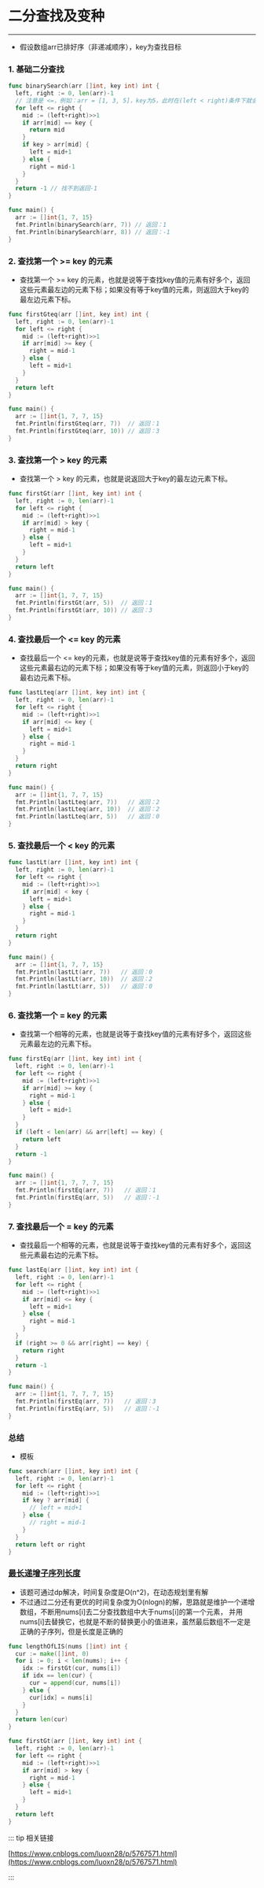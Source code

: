 # 二分查找及变种
---

* 假设数组arr已排好序（非递减顺序），key为查找目标

### 1. 基础二分查找
```go
func binarySearch(arr []int, key int) int {
  left, right := 0, len(arr)-1
  // 注意是 <=，例如：arr = [1, 3, 5]，key为5，此时在(left < right)条件下就会找不到
  for left <= right {
    mid := (left+right)>>1
    if arr[mid] == key {
      return mid
    }
    if key > arr[mid] {
      left = mid+1
    } else {
      right = mid-1
    }
  }
  return -1 // 找不到返回-1
}

func main() {
  arr := []int{1, 7, 15}
  fmt.Println(binarySearch(arr, 7)) // 返回：1
  fmt.Println(binarySearch(arr, 8)) // 返回：-1
}
```

### 2. 查找第一个 >= key 的元素
* 查找第一个 >= key 的元素，也就是说等于查找key值的元素有好多个，返回这些元素最左边的元素下标；如果没有等于key值的元素，则返回大于key的最左边元素下标。
```go
func firstGteq(arr []int, key int) int {
  left, right := 0, len(arr)-1
  for left <= right {
    mid := (left+right)>>1
    if arr[mid] >= key {
      right = mid-1
    } else {
      left = mid+1
    }
  }
  return left
}

func main() {
  arr := []int{1, 7, 7, 15}
  fmt.Println(firstGteq(arr, 7))  // 返回：1
  fmt.Println(firstGteq(arr, 10)) // 返回：3
}
```

### 3. 查找第一个 > key 的元素
* 查找第一个 > key 的元素，也就是说返回大于key的最左边元素下标。
```go
func firstGt(arr []int, key int) int {
  left, right := 0, len(arr)-1
  for left <= right {
    mid := (left+right)>>1
    if arr[mid] > key {
      right = mid-1
    } else {
      left = mid+1
    }
  }
  return left
}

func main() {
  arr := []int{1, 7, 7, 15}
  fmt.Println(firstGt(arr, 5))  // 返回：1
  fmt.Println(firstGt(arr, 10)) // 返回：3
}
```
### 4. 查找最后一个 <= key 的元素
* 查找最后一个 <= key的元素，也就是说等于查找key值的元素有好多个，返回这些元素最右边的元素下标；如果没有等于key值的元素，则返回小于key的最右边元素下标。
```go
func lastLteq(arr []int, key int) int {
  left, right := 0, len(arr)-1
  for left <= right {
    mid := (left+right)>>1
    if arr[mid] <= key {
      left = mid+1
    } else {
      right = mid-1
    }
  }
  return right
}

func main() {
  arr := []int{1, 7, 7, 15}
  fmt.Println(lastLteq(arr, 7))   // 返回：2
  fmt.Println(lastLteq(arr, 10))  // 返回：2
  fmt.Println(lastLteq(arr, 5))   // 返回：0
}
```

### 5. 查找最后一个 < key 的元素
```go
func lastLt(arr []int, key int) int {
  left, right := 0, len(arr)-1
  for left <= right {
    mid := (left+right)>>1
    if arr[mid] < key {
      left = mid+1
    } else {
      right = mid-1
    }
  }
  return right
}

func main() {
  arr := []int{1, 7, 7, 15}
  fmt.Println(lastLt(arr, 7))   // 返回：0
  fmt.Println(lastLt(arr, 10))  // 返回：2
  fmt.Println(lastLt(arr, 5))   // 返回：0
}
```

### 6. 查找第一个 = key 的元素
* 查找第一个相等的元素，也就是说等于查找key值的元素有好多个，返回这些元素最左边的元素下标。
```go
func firstEq(arr []int, key int) int {
  left, right := 0, len(arr)-1
  for left <= right {
    mid := (left+right)>>1
    if arr[mid] >= key {
      right = mid-1
    } else {
      left = mid+1
    }
  }
  if (left < len(arr) && arr[left] == key) {
    return left
  }
  return -1
}

func main() {
  arr := []int{1, 7, 7, 7, 15}
  fmt.Println(firstEq(arr, 7))   // 返回：1
  fmt.Println(firstEq(arr, 5))   // 返回：-1
}
```

### 7. 查找最后一个 = key 的元素
* 查找最后一个相等的元素，也就是说等于查找key值的元素有好多个，返回这些元素最右边的元素下标。
```go
func lastEq(arr []int, key int) int {
  left, right := 0, len(arr)-1
  for left <= right {
    mid := (left+right)>>1
    if arr[mid] <= key {
      left = mid+1
    } else {
      right = mid-1
    }
  }
  if (right >= 0 && arr[right] == key) {
    return right
  }
  return -1
}

func main() {
  arr := []int{1, 7, 7, 7, 15}
  fmt.Println(firstEq(arr, 7))   // 返回：3
  fmt.Println(firstEq(arr, 5))   // 返回：-1
}
```

### 总结
* 模板
```go
func search(arr []int, key int) int {
  left, right := 0, len(arr)-1
  for left <= right {
    mid := (left+right)>>1
    if key ? arr[mid] {
      // left = mid+1
    } else {
      // right = mid-1
    }
  }
  return left or right
}
```

### [最长递增子序列长度](https://leetcode-cn.com/problems/longest-increasing-subsequence)

* 该题可通过dp解决，时间复杂度是O(n^2)，在动态规划里有解
* 不过通过二分还有更优的时间复杂度为O(nlogn)的解，思路就是维护一个递增数组，不断用nums[i]去二分查找数组中大于nums[i]的第一个元素，
并用nums[i]去替换它，也就是不断的替换更小的值进来，虽然最后数组不一定是正确的子序列，但是长度是正确的

```go
func lengthOfLIS(nums []int) int {
  cur := make([]int, 0)
  for i := 0; i < len(nums); i++ {
    idx := firstGt(cur, nums[i])
    if idx == len(cur) {
      cur = append(cur, nums[i])
    } else {
      cur[idx] = nums[i]
    }
  }
  return len(cur)
}

func firstGt(arr []int, key int) int {
  left, right := 0, len(arr)-1
  for left <= right {
    mid := (left+right)>>1
    if arr[mid] > key {
      right = mid-1
    } else {
      left = mid+1
    }
  }
  return left
}
```

::: tip 相关链接

[https://www.cnblogs.com/luoxn28/p/5767571.html](https://www.cnblogs.com/luoxn28/p/5767571.html)

:::
